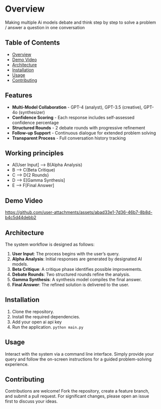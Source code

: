 # Overview 

Making multiple Ai models debate and think step by step to solve a problem / answer a question in one conversation

## Table of Contents
- [Overview](#overview)
- [Demo Video](#demo-video)
- [Architecture](#architecture)
- [Installation](#installation)
- [Usage](#usage)
- [Contributing](#contributing)

## Features 

- **Multi-Model Collaboration** - GPT-4 (analyst), GPT-3.5 (creative), GPT-4o (synthesizer)
- **Confidence Scoring** - Each response includes self-assessed confidence percentage
- **Structured Rounds** - 2 debate rounds with progressive refinement
- **Follow-up Support** - Continuous dialogue for extended problem solving
- **Transparent Process** - Full conversation history tracking

## Working principles 

- A[User Input] --> B(Alpha Analysis)
- B --> C(Beta Critique)
- C --> D{2 Rounds}
- D --> E[Gamma Synthesis]
- E --> F[Final Answer]


## Demo Video

https://github.com/user-attachments/assets/abad33e1-7d36-46b7-8b8d-b4c5d44debb2


## Architecture 

The system workflow is designed as follows:

1. **User Input**: The process begins with the user’s query.
2. **Alpha Analysis**: Initial responses are generated by designated AI models.
3. **Beta Critique**: A critique phase identifies possible improvements.
4. **Debate Rounds**: Two structured rounds refine the analysis.
5. **Gamma Synthesis**: A synthesis model compiles the final answer.
6. **Final Answer**: The refined solution is delivered to the user.

## Installation

1. Clone the repository.
2. Install the required dependencies.
3. Add your open ai api key
4. Run the application. `python main.py`

## Usage

Interact with the system via a command line interface. Simply provide your query and follow the on-screen instructions for a guided problem-solving experience.

## Contributing

Contributions are welcome! Fork the repository, create a feature branch, and submit a pull request. For significant changes, please open an issue first to discuss your ideas.
